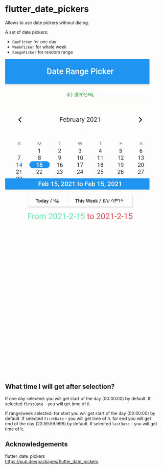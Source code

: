 # flutter_date_pickers

Allows to use date pickers without dialog.

A set of date pickers:
   * `DayPicker` for one day
   * `WeekPicker` for whole week
   * `RangePicker` for random range

![](video.gif)

## What time I will get after selection?
If one day selected:
 you will get start of the day (00:00:00) by default. If selected `firstDate` - you will get time of it.

If range/week selected:
 for start you will get start of the day (00:00:00) by default. If selected `firstDate` - you will get time of it.
 for end you will get end of the day (23:59:59.999) by default. If selected `lastDate` - you will get time of it.

## Acknowledgements
flutter_date_pickers <br>
    https://pub.dev/packages/flutter_date_pickers